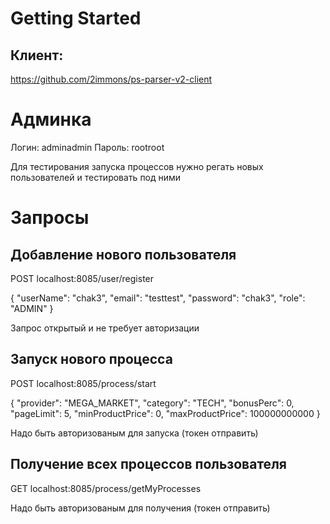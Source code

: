 # Getting Started

## Клиент:

https://github.com/2immons/ps-parser-v2-client

# Админка

Логин: adminadmin
Пароль: rootroot

Для тестирования запуска процессов нужно регать новых пользователей и тестировать под ними


# Запросы

## Добавление нового пользователя

POST localhost:8085/user/register

{
"userName": "chak3",
"email": "testtest",
"password": "chak3",
"role": "ADMIN"
}

Запрос открытый и не требует авторизации

## Запуск нового процесса

POST localhost:8085/process/start

{
"provider": "MEGA_MARKET",
"category": "TECH",
"bonusPerc": 0,
"pageLimit": 5,
"minProductPrice": 0,
"maxProductPrice": 100000000000
}

Надо быть авторизованым для запуска (токен отправить)

## Получение всех процессов пользователя

GET localhost:8085/process/getMyProcesses

Надо быть авторизованым для получения (токен отправить)
